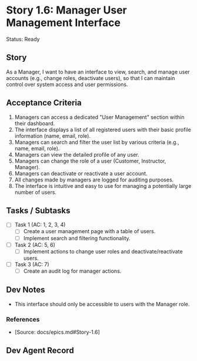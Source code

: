 # Story 1.6: Manager User Management Interface

Status: Ready

## Story

As a Manager,
I want to have an interface to view, search, and manage user accounts (e.g., change roles, deactivate users),
so that I can maintain control over system access and user permissions.

## Acceptance Criteria

1. Managers can access a dedicated "User Management" section within their dashboard.
2. The interface displays a list of all registered users with their basic profile information (name, email, role).
3. Managers can search and filter the user list by various criteria (e.g., name, email, role).
4. Managers can view the detailed profile of any user.
5. Managers can change the role of a user (Customer, Instructor, Manager).
6. Managers can deactivate or reactivate a user account.
7. All changes made by managers are logged for auditing purposes.
8. The interface is intuitive and easy to use for managing a potentially large number of users.

## Tasks / Subtasks

- [ ] Task 1 (AC: 1, 2, 3, 4)
  - [ ] Create a user management page with a table of users.
  - [ ] Implement search and filtering functionality.
- [ ] Task 2 (AC: 5, 6)
  - [ ] Implement actions to change user roles and deactivate/reactivate users.
- [ ] Task 3 (AC: 7)
  - [ ] Create an audit log for manager actions.

## Dev Notes

- This interface should only be accessible to users with the Manager role.

### References

- [Source: docs/epics.md#Story-1.6]

## Dev Agent Record


